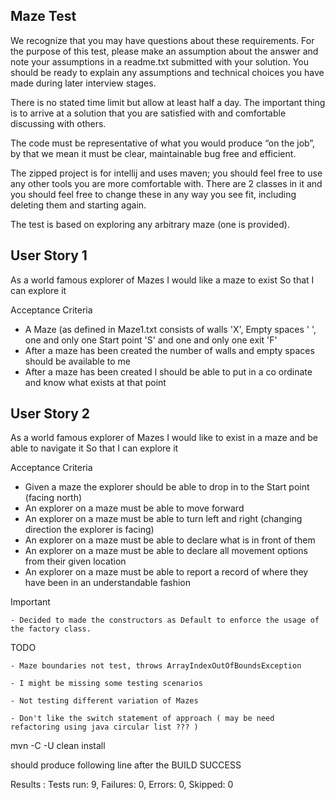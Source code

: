Maze Test
---------


We recognize that you may have questions about these requirements. For the purpose of this test, please make an assumption about the answer and note your assumptions in a readme.txt submitted with your solution. You should be ready to explain any assumptions and technical choices you have made during later interview stages.

There is no stated time limit but allow at least half a day. The important thing is to arrive at a solution that you are satisfied with and comfortable discussing with others.

The code must be representative of what you would produce “on the job”, by that we mean it must be clear, maintainable bug free and efficient.

The zipped project is for intellij and uses maven; you should feel free to use any other tools you are more comfortable with.  There are 2 classes in it and you should feel free to change these in any way you see fit, including deleting them and starting again.

The test is based on exploring any arbitrary maze (one is provided).




User Story 1
------------

As a world famous explorer of Mazes I would like a maze to exist
So that I can explore it

Acceptance Criteria

* A Maze (as defined in Maze1.txt consists of walls 'X', Empty spaces ' ', one and only one Start point 'S' and one and only one exit 'F'
* After a maze has been created the number of walls and empty spaces should be available to me
* After a maze has been created I should be able to put in a co ordinate and know what exists at that point




User Story 2
------------

As a world famous explorer of Mazes I would like to exist in a maze and be able to navigate it
So that I can explore it

Acceptance Criteria

* Given a maze the explorer should be able to drop in to the Start point (facing north)
* An explorer on a maze must be able to move forward
* An explorer on a maze must be able to turn left and right (changing direction the explorer is facing)
* An explorer on a maze must be able to declare what is in front of them
* An explorer on a maze must be able to declare all movement options from their given location
* An explorer on a maze must be able to report a record of where they have been in an understandable fashion

Important

    - Decided to made the constructors as Default to enforce the usage of the factory class.

TODO 
     
    - Maze boundaries not test, throws ArrayIndexOutOfBoundsException
         
    - I might be missing some testing scenarios
    
    - Not testing different variation of Mazes
    
    - Don't like the switch statement of approach ( may be need refactoring using java circular list ??? )
         

mvn -C -U clean install

should produce following line after the BUILD SUCCESS

Results :
Tests run: 9, Failures: 0, Errors: 0, Skipped: 0
